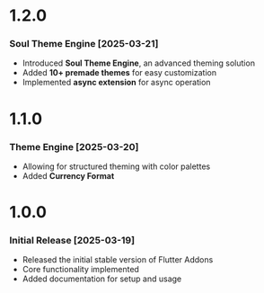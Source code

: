 # 1.2.0  

### Soul Theme Engine [2025-03-21]  

- Introduced **Soul Theme Engine**, an advanced theming solution  
- Added **10+ premade themes** for easy customization  
- Implemented **async extension** for async operation  

# 1.1.0  

### Theme Engine [2025-03-20]  

- Allowing for structured theming with color palettes  
- Added **Currency Format**  

# 1.0.0  

### Initial Release [2025-03-19]  

- Released the initial stable version of Flutter Addons  
- Core functionality implemented  
- Added documentation for setup and usage  
